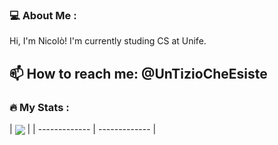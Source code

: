 ### 💻 About Me :
Hi, I'm Nicolò!
I'm currently studing CS at Unife.

📫 How to reach me: @UnTizioCheEsiste 
---

### :fire: My Stats :
| <a href="https://github.com/anuraghazra/github-readme-stats"><img align="center" src="https://github-readme-stats.vercel.app/api/top-langs/?username=UnTizioCheEsiste&layout=compact&theme=buefy&hide_border=true" /></a> |
| ------------- | ------------- |
<!---
UnTizioCheEsiste/UnTizioCheEsiste is a ✨ special ✨ repository because its `README.md` (this file) appears on your GitHub profile.
You can click the Preview link to take a look at your changes.
--->
